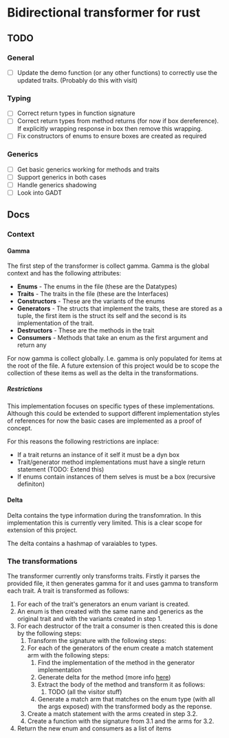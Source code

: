# Bidirectional transformer for rust

## TODO

### General

- [ ] Update the demo function (or any other functions) to correctly use the updated traits. (Probably do this with visit)

### Typing 

- [ ] Correct return types in function signature
- [ ] Correct return types from method returns (for now if box dereference). If explicitly wrapping response in box then remove this wrapping.
- [ ] Fix constructors of enums to ensure boxes are created as required
 
### Generics

- [ ] Get basic generics working for methods and traits
- [ ] Support generics in both cases 
- [ ] Handle generics shadowing 
- [ ] Look into GADT 

## Docs

### Context

#### Gamma

The first step of the transformer is collect gamma. Gamma is the global context and has the following attributes:

- **Enums** - The enums in the file (these are the Datatypes)
- **Traits** - The traits in the file (these are the Interfaces)
- **Constructors** - These are the variants of the enums 
- **Generators** - The structs that implement the traits, these are stored as a tuple, the first item is the struct its self and the second is its implementation of the trait.
- **Destructors** - These are the methods in the trait
- **Consumers** - Methods that take an enum as the first argument and return any

For now gamma is collect globally. I.e. gamma is only populated for items at the root of the file. A future extension of this project would be to scope the collection of these items as well as the delta in the transformations.

##### Restrictions

This implementation focuses on specific types of these implementations. Although this could be extended to support different implementation styles of references for now the basic cases are implemented as a proof of concept.

For this reasons the following restrictions are inplace:

- If a trait returns an instance of it self it must be a dyn box
- Trait/generator method implementations must have a single return statement (TODO: Extend this)
- If enums contain instances of them selves is must be a box (recursive definiton)

#### Delta 

Delta contains the type information during the transfomration. In this implementation this is currently very limited. This is a clear scope for extension of this project.

The delta contains a hashmap of varaiables to types. 

### The transformations

The transformer currently only transforms traits. Firstly it parses the provided file, it then generates gamma for it and uses gamma to transform each trait. A trait is transformed as follows:

1. For each of the trait's generators an enum variant is created.
2. An enum is then created with the same name and generics as the original trait and with the variants created in step 1.
3. For each destructor of the trait a consumer is then created this is done by the following steps:
   1. Transform the signature with the following steps:
   2. For each of the generators of the enum create a match statement arm with the following steps:
      1. Find the implementation of the method in the generator implementation
      2. Generate delta for the method (more info [here](#Delta))
      3. Extract the body of the method and transform it as follows:
         1. TODO (all the visitor stuff)
      4. Generate a match arm that matches on the enum type (with all the args exposed) with the transformed body as the reponse.
   3. Create a match statement with the arms created in step 3.2.
   4. Create a function with the signature from 3.1 and the arms for 3.2.
4. Return the new enum and consumers as a list of items


